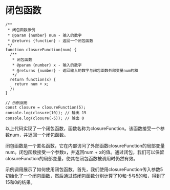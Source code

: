 # 闭包函数
```
/**
 * 闭包函数示例
 * @param {number} num - 输入的数字
 * @returns {function} - 返回一个闭包函数
 */
function closureFunction(num) {
  /**
   * 闭包函数
   * @param {number} x - 输入的数字
   * @returns {number} - 返回输入的数字与闭包函数外部变量num的和
   */
  return function(x) {
    return num + x;
  };
}

// 示例调用
const closure = closureFunction(5);
console.log(closure(10)); // 输出 15
console.log(closure(-5)); // 输出 0
```

以上代码实现了一个闭包函数，函数名称为closureFunction。该函数接受一个参数num，并返回一个闭包函数。

闭包函数是一个匿名函数，它在内部访问了外部函数closureFunction的局部变量num。闭包函数接受一个参数x，并返回num + x的值。通过闭包，我们可以保留closureFunction的局部变量，使其在闭包函数被调用时仍然有效。

示例调用展示了如何使用闭包函数。首先，我们使用closureFunction传入参数5初始化了一个闭包函数，然后通过该闭包函数分别计算了10和-5与5的和，得到了15和0的结果。

